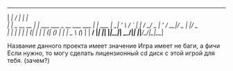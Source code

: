   ______            __                             _      
 |  ____|          / _|                           | |     
 | |__ _ __   __ _| |_    ___ ___  _ __  ___  ___ | | ___ 
 |  __| '_ \ / _` |  _|  / __/ _ \| '_ \/ __|/ _ \| |/ _ \
 | |  | | | | (_| | |   | (_| (_) | | | \__ \ (_) | |  __/
 |_|  |_| |_|\__,_|_|    \___\___/|_| |_|___/\___/|_|\___|
                                                          
                                                          




Название данного проекта имеет значение
Игра имеет не баги, а фичи
Если нужно, то могу сделать лицензионный cd диск с этой игрой для тебя. (зачем?)
